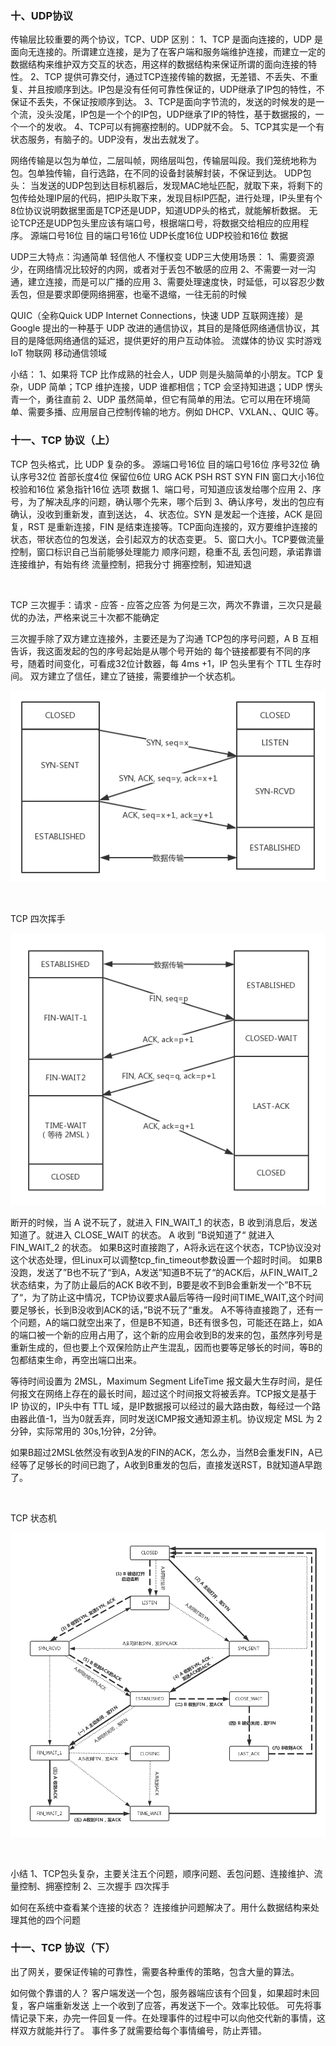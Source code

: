 

### 十、UDP协议

传输层比较重要的两个协议，TCP、UDP
区别：
1、TCP 是面向连接的，UDP 是面向无连接的。所谓建立连接，是为了在客户端和服务端维护连接，而建立一定的数据结构来维护双方交互的状态，用这样的数据结构来保证所谓的面向连接的特性。
2、TCP 提供可靠交付，通过TCP连接传输的数据，无差错、不丢失、不重复、并且按顺序到达。IP包是没有任何可靠性保证的，UDP继承了IP包的特性，不保证不丢失，不保证按顺序到达。
3、TCP是面向字节流的，发送的时候发的是一个流，没头没尾，IP包是一个个的IP包，UDP继承了IP的特性，基于数据报的，一个一个的发收。
4、TCP可以有拥塞控制的。UDP就不会。
5、TCP其实是一个有状态服务，有脑子的。UDP没有，发出去就发了。

网络传输是以包为单位，二层叫帧，网络层叫包，传输层叫段。我们笼统地称为包。包单独传输，自行选路，在不同的设备封装解封装，不保证到达。
UDP包头：
当发送的UDP包到达目标机器后，发现MAC地址匹配，就取下来，将剩下的包传给处理IP层的代码，把IP头取下来，发现目标IP匹配，进行处理，IP头里有个8位协议说明数据里面是TCP还是UDP，知道UDP头的格式，就能解析数据。
无论TCP还是UDP包头里应该有端口号，根据端口号，将数据交给相应的应用程序。
源端口号16位  目的端口号16位  UDP长度16位  UDP校验和16位  数据

UDP三大特点：沟通简单 轻信他人 不懂权变
UDP三大使用场景：
1、需要资源少，在网络情况比较好的内网，或者对于丢包不敏感的应用
2、不需要一对一沟通，建立连接，而是可以广播的应用
3、需要处理速度快，时延低，可以容忍少数丢包，但是要求即便网络拥塞，也毫不退缩，一往无前的时候

QUIC（全称Quick UDP Internet Connections，快速 UDP 互联网连接）是 Google 提出的一种基于 UDP 改进的通信协议，其目的是降低网络通信协议，其目的是降低网络通信的延迟，提供更好的用户互动体验。
流媒体的协议
实时游戏
IoT 物联网
移动通信领域

小结：
1、如果将 TCP 比作成熟的社会人，UDP 则是头脑简单的小朋友。TCP 复杂，UDP 简单；TCP 维护连接，UDP 谁都相信；TCP 会坚持知进退；UDP 愣头青一个，勇往直前
2、UDP 虽然简单，但它有简单的用法。它可以用在环境简单、需要多播、应用层自己控制传输的地方。例如 DHCP、VXLAN、、QUIC 等。



### 十一、TCP 协议（上）

TCP 包头格式，比 UDP 复杂的多。
源端口号16位  目的端口号16位  序号32位  确认序号32位  首部长度4位  保留位6位
URG ACK PSH RST SYN FIN   窗口大小16位  校验和16位 紧急指针16位 选项 数据
1、端口号，可知道应该发给哪个应用
2、序号，为了解决乱序的问题，确认哪个先来，哪个后到
3、确认序号，发出的包应有确认，没收到重新发，直到送达，
4、状态位。SYN 是发起一个连接，ACK 是回复，RST 是重新连接，FIN 是结束连接等。TCP面向连接的，双方要维护连接的状态，带状态位的包发送，会引起双方的状态变更。
5、窗口大小。TCP要做流量控制，窗口标识自己当前能够处理能力
顺序问题，稳重不乱
丢包问题，承诺靠谱
连接维护，有始有终
流量控制，把我分寸
拥塞控制，知进知退


<br>

TCP 三次握手：请求 - 应答 - 应答之应答
为何是三次，两次不靠谱，三次只是最优的办法，严格来说三十次都不能确定

三次握手除了双方建立连接外，主要还是为了沟通 TCP包的序号问题，A B 互相告诉，我这面发起的包的序号起始是从哪个号开始的
每个链接都要有不同的序号，随着时间变化，可看成32位计数器，每 4ms +1，IP 包头里有个 TTL 生存时间。
双方建立了信任，建立了链接，需要维护一个状态机。

![](https://github.com/MA806P/ComputerScienceNotes/blob/master/ComputerNetwork/Images/5-Transfer-Connect.jpg)

<br>

TCP 四次挥手

![](https://github.com/MA806P/ComputerScienceNotes/blob/master/ComputerNetwork/Images/5-Transfer-Disconnect.jpg)

断开的时候，当 A 说不玩了，就进入 FIN_WAIT_1 的状态，B 收到消息后，发送知道了。就进入 CLOSE_WAIT 的状态。
A 收到 ”B说知道了“ 就进入 FIN_WAIT_2 的状态。
如果B这时直接跑了，A将永远在这个状态，TCP协议没对这个状态处理，但Linux可以调整tcp_fin_timeout参数设置一个超时时间。
如果B没跑，发送了”B也不玩了“到A，A发送”知道B不玩了“的ACK后，从FIN_WAIT_2状态结束，为了防止最后的ACK B收不到，B要是收不到B会重新发一个”B不玩了“，为了防止这中情况，TCP协议要求A最后等待一段时间TIME_WAIT,这个时间要足够长，长到B没收到ACK的话，”B说不玩了“重发。
A不等待直接跑了，还有一个问题，A的端口就空出来了，但是B不知道，B还有很多包，可能还在路上，如A的端口被一个新的应用占用了，这个新的应用会收到B的发来的包，虽然序列号是重新生成的，但也要上个双保险防止产生混乱，因而也要等足够长的时间，等B的包都结束生命，再空出端口出来。

等待时间设置为 2MSL，Maximum Segment LifeTime 报文最大生存时间，是任何报文在网络上存在的最长时间，超过这个时间报文将被丢弃。TCP报文是基于 IP 协议的，IP头中有 TTL 域，是IP数据报可以经过的最大路由数，每经过一个路由器此值-1，当为0就丢弃，同时发送ICMP报文通知源主机。协议规定 MSL 为 2分钟，实际常用的 30s,1分钟，2分钟。

如果B超过2MSL依然没有收到A发的FIN的ACK，怎么办，当然B会重发FIN，A已经等了足够长的时间已跑了，A收到B重发的包后，直接发送RST，B就知道A早跑了。

<br>

TCP 状态机

![](https://github.com/MA806P/ComputerScienceNotes/blob/master/ComputerNetwork/Images/5-Transfer-status.jpg)

<br>

小结
1、TCP包头复杂，主要关注五个问题，顺序问题、丢包问题、连接维护、流量控制、拥塞控制
2、三次握手  四次挥手

如何在系统中查看某个连接的状态？
连接维护问题解决了。用什么数据结构来处理其他的四个问题




### 十一、TCP 协议（下）
出了网关，要保证传输的可靠性，需要各种重传的策略，包含大量的算法。

如何做个靠谱的人？
客户端发送一个包，服务器端应该有个回复，如果超时未回复，客户端重新发送
上一个收到了应答，再发送下一个。效率比较低。
可先将事情记录下来，办完一件回复一件。在处理事件的过程中可以向他交代新的事情，这样双方就能并行了。
事件多了就需要给每个事情编号，防止弄错。



